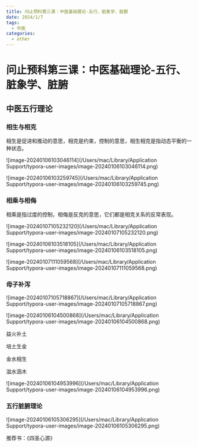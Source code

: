 ```yaml
---
title: 问止预科第三课：中医基础理论-五行、脏象学、脏腑
date: 2024/1/7
tags:
  - 中医
categories:
  - other
---
```


# 问止预科第三课：中医基础理论-五行、脏象学、脏腑

## 中医五行理论

### 相生与相克

相生是促进和推动的意思，相克是约束，控制的意思，相生相克是指动态平衡的一种状态。

![image-20240106103046114](/Users/mac/Library/Application Support/typora-user-images/image-20240106103046114.png)

![image-20240106103259745](/Users/mac/Library/Application Support/typora-user-images/image-20240106103259745.png)

### 相乘与相侮

相乘是指过度的控制，相侮是反克的意思，它们都是相克关系的反常表现。

![image-20240107105232120](/Users/mac/Library/Application Support/typora-user-images/image-20240107105232120.png)

![image-20240106103518105](/Users/mac/Library/Application Support/typora-user-images/image-20240106103518105.png)

![image-20240107111059568](/Users/mac/Library/Application Support/typora-user-images/image-20240107111059568.png)

### 母子补泻

![image-20240107105718867](/Users/mac/Library/Application Support/typora-user-images/image-20240107105718867.png)

![image-20240106104500868](/Users/mac/Library/Application Support/typora-user-images/image-20240106104500868.png)

益火补土

培土生金

金水相生

滋水涵木

![image-20240106104953996](/Users/mac/Library/Application Support/typora-user-images/image-20240106104953996.png)

### 五行脏腑理论

![image-20240106105306295](/Users/mac/Library/Application Support/typora-user-images/image-20240106105306295.png)

推荐书：《四圣心源》
